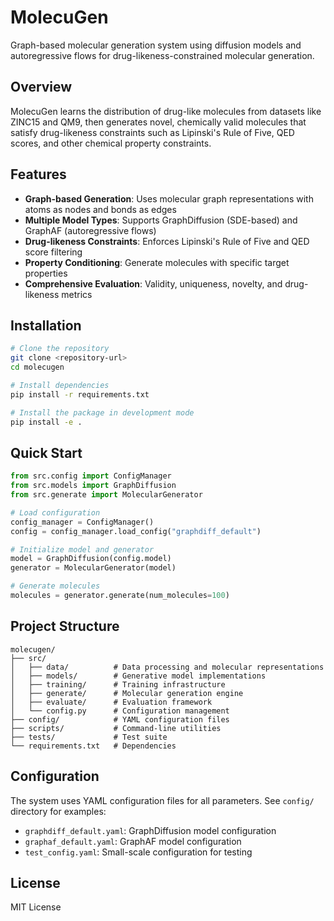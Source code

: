 # MolecuGen

Graph-based molecular generation system using diffusion models and autoregressive flows for drug-likeness-constrained molecular generation.

## Overview

MolecuGen learns the distribution of drug-like molecules from datasets like ZINC15 and QM9, then generates novel, chemically valid molecules that satisfy drug-likeness constraints such as Lipinski's Rule of Five, QED scores, and other chemical property constraints.

## Features

- **Graph-based Generation**: Uses molecular graph representations with atoms as nodes and bonds as edges
- **Multiple Model Types**: Supports GraphDiffusion (SDE-based) and GraphAF (autoregressive flows)
- **Drug-likeness Constraints**: Enforces Lipinski's Rule of Five and QED score filtering
- **Property Conditioning**: Generate molecules with specific target properties
- **Comprehensive Evaluation**: Validity, uniqueness, novelty, and drug-likeness metrics

## Installation

```bash
# Clone the repository
git clone <repository-url>
cd molecugen

# Install dependencies
pip install -r requirements.txt

# Install the package in development mode
pip install -e .
```

## Quick Start

```python
from src.config import ConfigManager
from src.models import GraphDiffusion
from src.generate import MolecularGenerator

# Load configuration
config_manager = ConfigManager()
config = config_manager.load_config("graphdiff_default")

# Initialize model and generator
model = GraphDiffusion(config.model)
generator = MolecularGenerator(model)

# Generate molecules
molecules = generator.generate(num_molecules=100)
```

## Project Structure

```
molecugen/
├── src/
│   ├── data/          # Data processing and molecular representations
│   ├── models/        # Generative model implementations
│   ├── training/      # Training infrastructure
│   ├── generate/      # Molecular generation engine
│   ├── evaluate/      # Evaluation framework
│   └── config.py      # Configuration management
├── config/            # YAML configuration files
├── scripts/           # Command-line utilities
├── tests/             # Test suite
└── requirements.txt   # Dependencies
```

## Configuration

The system uses YAML configuration files for all parameters. See `config/` directory for examples:

- `graphdiff_default.yaml`: GraphDiffusion model configuration
- `graphaf_default.yaml`: GraphAF model configuration  
- `test_config.yaml`: Small-scale configuration for testing

## License

MIT License
